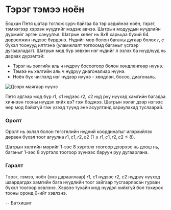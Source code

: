 Тэрэг тэмээ ноён
================
Бяцхан Петя шатар тоглож сурч байгаа ба тэр хэдийнээ ноён, тэрэг, тэмээгээр
хэрхэн нүүдгийг мэдэж авчээ. Шатрын модуудын нүүдлийн дүрмийг эргэн сануулъя.
Шатрын хөлөг нь $8 х 8$ харьцаа бүхий 64 дөрвөлжин нүдээс бүрдэнэ. Нүдийг мөр
болон баганы  дугаар болох  $r$, $c$ бүхэл тоонууд илтгэнэ (уламжлалт тоглоомд
баганыг үсгээр дугаарладаг). Шатрын мод бүр зөвхөн нэг нүдийг л эзлэх ба
нүүдлүүд нь дараах дүрэмтэй:

- Тэрэг нь хөлгийн аль ч нүдрүү босоогоор болон хөндлөнгөөр нүүнэ.
- Тэмээ нь хөлгийн аль ч нүдрүү диагоналиар нүүнэ.
- Ноён бүх чиглэлд нэг нүдээр нүүнэ - хөндлөн, босоо, диагональ.

![Дээрх маягаар нүүнэ ][1]

Петя эдгээр мод бүр $r1$, $c1$ нүдээс $r2$, $c2$ нүд рүү нүүхэд хамгийн багадаа
хичнээн тооны нүүдэл хийх вэ? гэж боджээ. Шатрын хөлөг дээр нэгээс өөр мод
байхгүй гэж үзээд түүнд энэ асуултанд хариулахад туслаарай.


### Оролт
Оролт нь эхлэл болон төгсгөлийн нүдний координатыг илэрхийлэх дөрвөн бүхэл тоог
агуулна $r1$, $c1$, $r2$, $c2$ ($1 ≤ r1, c1, r2, c2 ≤ 8$).

Шатрын хөлгийн мөрийг 1-ээс 8 хүртэлх тоогоор дээрээс нь доош нь, баганыг 1-ээс
8 хүртэлх тоогоор зүүнээс баруун руу дугаарлана.


### Гаралт
Тэрэг, тэмээ, ноён (энэ дарааллаар) $r1$, $c1$ нүдээс $r2$, $c2$ нүдрүү нүүхэд
шаардагдах  хамгийн бага нүүдлийн тоог зайгаар тусгаарласан гурван бүхэл тоогоор
хэвлэнэ. Хэрвээ тухайн мод нүүдэл хийхгүй бол тохирох тооны оронд 0-ийг хэвлэнэ.

  [1]: http://espresso.codeforces.com/4978adad58c5f353dc6ba943e3bd817e1b9f4e45.png

-- Батхишиг
